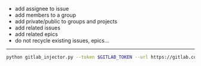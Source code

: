 - add assignee to issue
- add members to a group
- add private/public to groups and projects
- add related issues
- add related epics
- do not recycle existing issues, epics…


--------------------

```bash
python gitlab_injector.py --token $GITLAB_TOKEN --url https://gitlab.com --group henixdevelopment/sandbox/lmz/foobat --config example.yaml
```

